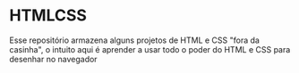 # HTMLCSS
Esse repositório armazena alguns projetos de HTML e CSS "fora da casinha", o intuito aqui é aprender a usar todo o poder do HTML e CSS para desenhar no navegador
